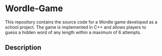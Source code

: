 # Wordle-Game
This repository contains the source code for a Wordle game developed as a school project. The game is implemented in C++ and allows players to guess a hidden word of any length within a maximum of 6 attempts.

## Description
